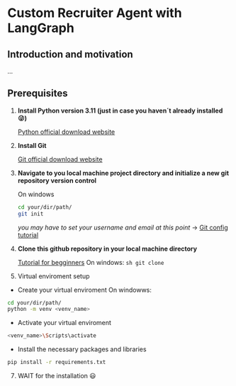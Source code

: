 # Custom Recruiter Agent with LangGraph

## Introduction and motivation

...

## Prerequisites

1. **Install Python version 3.11 (just in case you haven´t already installed :stuck_out_tongue_winking_eye:)**

   [Python official download website](https://www.python.org/downloads/)

3. **Install Git**

   [Git official download website](https://www.git-scm.com/downloads)

4. **Navigate to you local machine project directory and initialize a new git repository version control**

   On windows
   ```sh
   cd your/dir/path/
   git init
   ```
   *you may have to set your username and email at this point* -> [Git config tutorial](https://www.youtube.com/watch?v=yDntCIs-IJM)
   
5. **Clone this github repository in your local machine directory**

   [Tutorial for begginners](https://www.youtube.com/watch?v=q9wc7hUrW8U)
   On windows:
   `sh
   git clone
   `
   
7. Virtual enviroment setup
  
  - Create your virtual enviroment
  On windowws:
  ```sh
  cd your/dir/path/
  python -m venv <venv_name>
  ```
  - Activate your virtual enviroment
  ```sh
  <venv_name>\Scripts\activate
  ```
  - Install the necessary packages and libraries
  ```sh
  pip install -r requirements.txt
  ```

7. WAIT for the installation :smiley:



